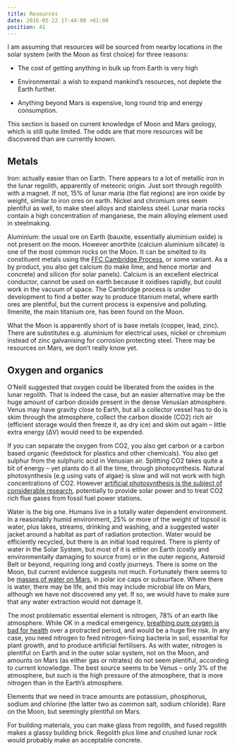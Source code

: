 ```yaml
---
title: Resources
date: 2016-05-22 17:44:00 +01:00
position: 41
---
```


I am assuming that resources will be sourced from nearby locations in the solar system (with the Moon as first choice) for three reasons:

* The cost of getting anything in bulk up from Earth is very high

* Environmental: a wish to expand mankind’s resources, not deplete the Earth further.

* Anything beyond Mars is expensive, long round trip and energy consumption.

This section is based on current knowledge of Moon and Mars geology, which is still quite limited. The odds are that more resources will be discovered than are currently known.

## Metals

Iron: actually easier than on Earth. There appears to a lot of metallic iron in the lunar regolith, apparently of meteoric origin. Just sort through regolith with a magnet. If not, 15% of lunar maria (the flat regions) are iron oxide by weight, similar to iron ores on earth. Nickel and chromium ores seem plentiful as well, to make steel alloys and stainless steel. Lunar maria rocks contain a high concentration of manganese, the main alloying element used in steelmaking.

Aluminium: the usual ore on Earth (bauxite, essentially aluminium oxide) is not present on the moon. However anorthite (calcium aluminium silicate) is one of the most common rocks on the Moon. It can be smelted to its constituent metals using the [FFC Cambridge Process][ffc-process], or some variant. As a by product, you also get calcium (to make lime, and hence mortar and concrete) and silicon (for solar panels). Calcium is an excellent electrical conductor, cannot be used on earth because it oxidises rapidly, but could work in the vacuum of space. The Cambridge process is under development to find a better way to produce titanium metal, where earth ores are plentiful, but the current process is expensive and polluting. Ilmenite, the main titanium ore, has been found on the Moon.

What the Moon is apparently short of is base metals (copper, lead, zinc). There are substitutes e.g. aluminium for electrical uses, nickel or chromium instead of zinc galvanising for corrosion protecting steel. There may be resources on Mars, we don’t really know yet.

## Oxygen and organics

O’Neill suggested that oxygen could be liberated from the oxides in the lunar regolith. That is indeed the case, but an easier alternative may be the huge amount of carbon dioxide present in the dense Venusian atmosphere. Venus may have gravity close to Earth, but all a collector vessel has to do is skim through the atmosphere, collect the carbon dioxide (CO2) rich air (efficient storage would then freeze it, as dry ice) and skim out again – little extra energy (ΔV) would need to be expended.

If you can separate the oxygen from CO2, you also get carbon or a carbon based organic (feedstock for plastics and other chemicals). You also get sulphur from the sulphuric acid in Venusian air. Splitting CO2 takes quite a bit of energy – yet plants do it all the time, through photosynthesis.  Natural photosynthesis (e.g using vats of algae) is slow and will not work with high concentrations of CO2. However [artificial photosynthesis is the subject of considerable research][artificial-photosynthesis], potentially to provide solar power and to treat CO2 rich flue gases from fossil fuel power stations.

Water is the big one. Humans live in a totally water dependent environment. In a reasonably humid environment, 25% or more of the weight of topsoil is water, plus lakes, streams, drinking and washing, and a suggested water jacket around a habitat as part of radiation protection. Water would be efficiently recycled, but there is an initial load required. There is plenty of water in the Solar System, but most of it is either on Earth (costly and environmentally damaging to source from) or in the outer regions, Asteroid Belt or beyond, requiring long and costly journeys. There is some on the Moon, but current evidence suggests not much. Fortunately there seems to be [masses of water on Mars][water-on-mars], in polar ice caps or subsurface. Where there is water, there may be life, and this may include microbial life on Mars, although we have not discovered any yet. If so, we would have to make sure that any water extraction would not damage it.

The most problematic essential element is nitrogen, 78% of an earth like atmosphere. While OK in a medical emergency, [breathing pure oxygen is bad for health][oxygen] over a protracted period, and would be a huge fire risk. In any case, you need nitrogen to feed nitrogen-fixing bacteria in soil, essential for plant growth, and to produce artificial fertilisers. As with water, nitrogen is plentiful on Earth and in the outer solar system, not on the Moon, and amounts on Mars (as either gas or nitrates) do not seem plentiful, according to current knowledge. The best source seems to be Venus – only 3% of the atmosphere, but such is the high pressure of the atmosphere, that  is more nitrogen than in the Earth’s atmosphere.

Elements that we need in trace amounts are potassium, phosphorus, sodium and chlorine (the latter two as common salt, sodium chloride). Rare on the Moon, but seemingly plentiful on Mars.

For building materials, you can make glass from regolith, and fused regolith makes a glassy building brick. Regolith plus lime and crushed lunar rock would probably make an acceptable concrete.

[ffc-process]: https://en.wikipedia.org/wiki/FFC_Cambridge_process
[artificial-photosynthesis]: http://www.thegreenage.co.uk/tech/artificial-photosynthesis/
[water-on-mars]: https://en.wikipedia.org/wiki/Water_on_Mars
[oxygen]: https://en.wikipedia.org/wiki/Water_on_Mars
